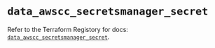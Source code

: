 # `data_awscc_secretsmanager_secret`

Refer to the Terraform Registory for docs: [`data_awscc_secretsmanager_secret`](https://registry.terraform.io/providers/hashicorp/awscc/0.70.0/docs/data-sources/secretsmanager_secret).
